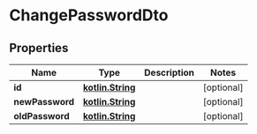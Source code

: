 # ChangePasswordDto

## Properties
Name | Type | Description | Notes
------------ | ------------- | ------------- | -------------
**id** | [**kotlin.String**](.md) |  |  [optional]
**newPassword** | [**kotlin.String**](.md) |  |  [optional]
**oldPassword** | [**kotlin.String**](.md) |  |  [optional]
